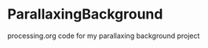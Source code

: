 ParallaxingBackground
=====================

processing.org code for my parallaxing background project

